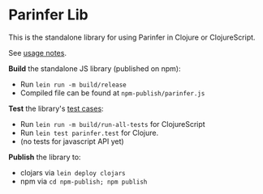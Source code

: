# Parinfer Lib

This is the standalone library for using Parinfer in Clojure or ClojureScript.

See [usage notes].

[usage notes]:https://github.com/shaunlebron/parinfer#using-as-a-library

__Build__ the standalone JS library (published on npm):

- Run `lein run -m build/release`
- Compiled file can be found at `npm-publish/parinfer.js`

__Test__ the library's [test cases]:

- Run `lein run -m build/run-all-tests` for ClojureScript
- Run `lein test parinfer.test` for Clojure.
- (no tests for javascript API yet)

[test cases]:test/parinfer/cases

__Publish__ the library to:

- clojars via `lein deploy clojars`
- npm via `cd npm-publish; npm publish`


